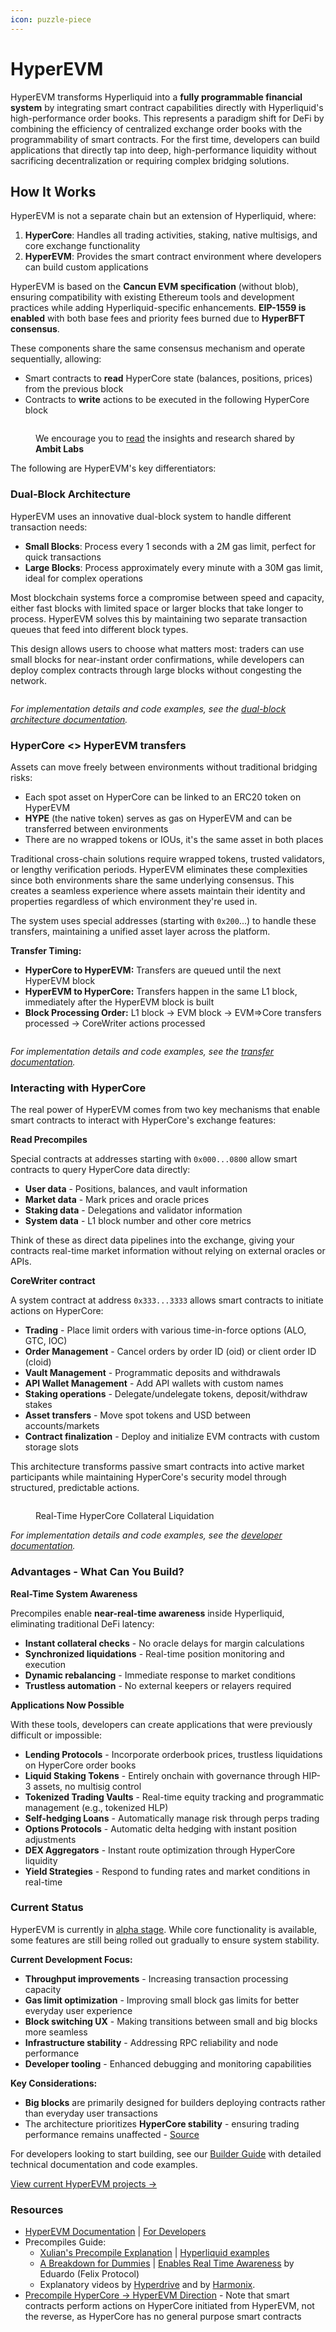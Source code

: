 ```yaml
---
icon: puzzle-piece
---
```


# HyperEVM

HyperEVM transforms Hyperliquid into a **fully programmable financial system** by integrating smart contract capabilities directly with Hyperliquid's high-performance order books. This represents a paradigm shift for DeFi by combining the efficiency of centralized exchange order books with the programmability of smart contracts. For the first time, developers can build applications that directly tap into deep, high-performance liquidity without sacrificing decentralization or requiring complex bridging solutions.

## How It Works

HyperEVM is not a separate chain but an extension of Hyperliquid, where:

1. **HyperCore**: Handles all trading activities, staking, native multisigs, and core exchange functionality
2. **HyperEVM**: Provides the smart contract environment where developers can build custom applications

HyperEVM is based on the **Cancun EVM specification** (without blob), ensuring compatibility with existing Ethereum tools and development practices while adding Hyperliquid-specific enhancements. **EIP-1559 is enabled** with both base fees and priority fees burned due to **HyperBFT consensus**.

These components share the same consensus mechanism and operate sequentially, allowing:

* Smart contracts to **read** HyperCore state (balances, positions, prices) from the previous block
* Contracts to **write** actions to be executed in the following HyperCore block

<figure><img src="../.gitbook/assets/image (15).png" alt=""><figcaption><p>We encourage you to <a href="https://medium.com/@ambitlabs/the-not-so-definitive-guide-to-hyperliquid-precompiles-f0b6025bb4a3">read</a> the insights and research shared by <strong>Ambit Labs</strong></p></figcaption></figure>

The following are HyperEVM's key differentiators:

### Dual-Block Architecture

HyperEVM uses an innovative dual-block system to handle different transaction needs:

* **Small Blocks**: Process every 1 seconds with a 2M gas limit, perfect for quick transactions
* **Large Blocks**: Process approximately every minute with a 30M gas limit, ideal for complex operations

Most blockchain systems force a compromise between speed and capacity, either fast blocks with limited space or larger blocks that take longer to process. HyperEVM solves this by maintaining two separate transaction queues that feed into different block types.

This design allows users to choose what matters most: traders can use small blocks for near-instant order confirmations, while developers can deploy complex contracts through large blocks without congesting the network.

<figure><img src="../.gitbook/assets/Interaction_v1 (1).png" alt=""><figcaption></figcaption></figure>

_For implementation details and code examples, see the_ [_dual-block architecture documentation_](https://hyperliquid.gitbook.io/hyperliquid-docs/for-developers/hyperevm/dual-block-architecture)_._

### HyperCore <> HyperEVM transfers

Assets can move freely between environments without traditional bridging risks:

* Each spot asset on HyperCore can be linked to an ERC20 token on HyperEVM
* **HYPE** (the native token) serves as gas on HyperEVM and can be transferred between environments
* There are no wrapped tokens or IOUs, it's the same asset in both places

Traditional cross-chain solutions require wrapped tokens, trusted validators, or lengthy verification periods. HyperEVM eliminates these complexities since both environments share the same underlying consensus. This creates a seamless experience where assets maintain their identity and properties regardless of which environment they're used in.

The system uses special addresses (starting with `0x200`...) to handle these transfers, maintaining a unified asset layer across the platform.

**Transfer Timing:**

* **HyperCore to HyperEVM:** Transfers are queued until the next HyperEVM block
* **HyperEVM to HyperCore:** Transfers happen in the same L1 block, immediately after the HyperEVM block is built
* **Block Processing Order:** L1 block → EVM block → EVM=>Core transfers processed → CoreWriter actions processed

<figure><img src="../.gitbook/assets/Transfer_v1.png" alt=""><figcaption></figcaption></figure>

_For implementation details and code examples, see the_ [_transfer documentation_](https://hyperliquid.gitbook.io/hyperliquid-docs/for-developers/hyperevm/hypercore-less-than-greater-than-hyperevm-transfers)_._

### Interacting with HyperCore

The real power of HyperEVM comes from two key mechanisms that enable smart contracts to interact with HyperCore's exchange features:

**Read Precompiles**

Special contracts at addresses starting with `0x000...0800` allow smart contracts to query HyperCore data directly:

* **User data** - Positions, balances, and vault information
* **Market data** - Mark prices and oracle prices
* **Staking data** - Delegations and validator information
* **System data** - L1 block number and other core metrics

Think of these as direct data pipelines into the exchange, giving your contracts real-time market information without relying on external oracles or APIs.

**CoreWriter contract**

A system contract at address `0x333...3333` allows smart contracts to initiate actions on HyperCore:

* **Trading** - Place limit orders with various time-in-force options (ALO, GTC, IOC)
* **Order Management** - Cancel orders by order ID (oid) or client order ID (cloid)
* **Vault Management** - Programmatic deposits and withdrawals
* **API Wallet Management** - Add API wallets with custom names
* **Staking operations** - Delegate/undelegate tokens, deposit/withdraw stakes
* **Asset transfers** - Move spot tokens and USD between accounts/markets
* **Contract finalization** - Deploy and initialize EVM contracts with custom storage slots

This architecture transforms passive smart contracts into active market participants while maintaining HyperCore's security model through structured, predictable actions.&#x20;

<figure><img src="../.gitbook/assets/Precompile_v1 (2).png" alt=""><figcaption><p>Real-Time HyperCore Collateral Liquidation</p></figcaption></figure>

_For implementation details and code examples, see the_ [_developer documentation_](https://hyperliquid.gitbook.io/hyperliquid-docs/for-developers/hyperevm/interacting-with-hypercore)_._

### Advantages - What Can You Build?

**Real-Time System Awareness**

Precompiles enable **near-real-time awareness** inside Hyperliquid, eliminating traditional DeFi latency:

* **Instant collateral checks** - No oracle delays for margin calculations
* **Synchronized liquidations** - Real-time position monitoring and execution
* **Dynamic rebalancing** - Immediate response to market conditions
* **Trustless automation** - No external keepers or relayers required

**Applications Now Possible**

With these tools, developers can create applications that were previously difficult or impossible:

* **Lending Protocols** - Incorporate orderbook prices, trustless liquidations on HyperCore order books
* **Liquid Staking Tokens** - Entirely onchain with governance through HIP-3 assets, no multisig control
* **Tokenized Trading Vaults** - Real-time equity tracking and programmatic management (e.g., tokenized HLP)
* **Self-hedging Loans** - Automatically manage risk through perps trading
* **Options Protocols** - Automatic delta hedging with instant position adjustments
* **DEX Aggregators** - Instant route optimization through HyperCore liquidity
* **Yield Strategies** - Respond to funding rates and market conditions in real-time

### Current Status

HyperEVM is currently in [alpha stage](../introduction/roadmap/#hyperevm). While core functionality is available, some features are still being rolled out gradually to ensure system stability.

**Current Development Focus:**

* **Throughput improvements** - Increasing transaction processing capacity
* **Gas limit optimization** - Improving small block gas limits for better everyday user experience
* **Block switching UX** - Making transitions between small and big blocks more seamless
* **Infrastructure stability** - Addressing RPC reliability and node performance
* **Developer tooling** - Enhanced debugging and monitoring capabilities

**Key Considerations:**

* **Big blocks** are primarily designed for builders deploying contracts rather than everyday user transactions
* The architecture prioritizes **HyperCore stability** - ensuring trading performance remains unaffected - [Source](https://x.com/xulian_hl/status/1938276997739995543)

For developers looking to start building, see our [Builder Guide](../guide/builder-guide/hyperevm/) with detailed technical documentation and code examples.

[View current HyperEVM projects →](../ecosystem/projects/hyperevm/)

### Resources

* [HyperEVM Documentation](https://hyperliquid.gitbook.io/hyperliquid-docs/hyperevm) | [For Developers](https://hyperliquid.gitbook.io/hyperliquid-docs/for-developers/hyperevm)
* Precompiles Guide:
  * [Xulian's Precompile Explanation](https://x.com/xulian_hl/status/1919617689124794692) | [Hyperliquid examples](https://x.com/HyperliquidX/status/1947178777244803543)
  * [A Breakdown for Dummies](https://x.com/emaverick90/status/1919727174426284488) | [Enables Real Time Awareness](https://x.com/emaverick90/status/1924805040121815399) by Eduardo (Felix Protocol)
  * Explanatory videos by [Hyperdrive](https://x.com/hyperdrivedefi/status/1926820809659515225) and by [Harmonix](https://x.com/harmonixintern/status/1941425571088781752).
* [Precompile HyperCore → HyperEVM Direction](https://x.com/xulian_hl/status/1916711761769804169) - Note that smart contracts perform actions on HyperCore initiated from HyperEVM, not the reverse, as HyperCore has no general purpose smart contracts
